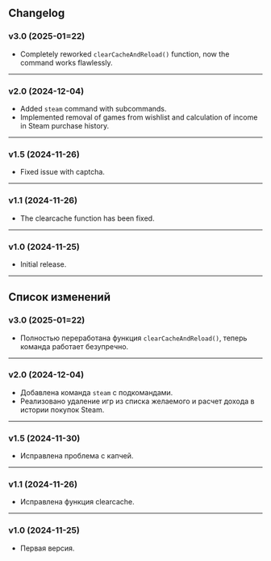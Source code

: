 ## Changelog
### v3.0 (2025-01=22)
* Completely reworked `clearCacheAndReload()` function, now the command works flawlessly.
***
### v2.0 (2024-12-04)
* Added `steam` command with subcommands.
* Implemented removal of games from wishlist and calculation of income in Steam purchase history.
***
### v1.5 (2024-11-26)
* Fixed issue with captcha.
***
### v1.1 (2024-11-26)
* The clearcache function has been fixed.
***
### v1.0 (2024-11-25)
* Initial release.

***

## Список изменений
### v3.0 (2025-01=22)
* Полностью переработана функция `clearCacheAndReload()`, теперь команда работает безупречно.
***
### v2.0 (2024-12-04)
* Добавлена команда `steam` с подкомандами.
* Реализовано удаление игр из списка желаемого и расчет дохода в истории покупок Steam.
***
### v1.5 (2024-11-30)
* Исправлена проблема с капчей.
***
### v1.1 (2024-11-26)
* Исправлена функция clearcache.
***
### v1.0 (2024-11-25)
* Первая версия.
